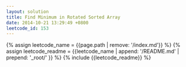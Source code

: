 ```yaml
---
layout: solution
title: Find Minimum in Rotated Sorted Array
date: 2014-10-21 13:29:49 +0800
leetcode_id: 153
---
```

{% assign leetcode_name = {{page.path | remove: '/index.md'}}  %}
{% assign leetcode_readme = {{leetcode_name | append: '/README.md' | prepend: '_root/' }}  %}
{% include {{leetcode_readme}} %}
